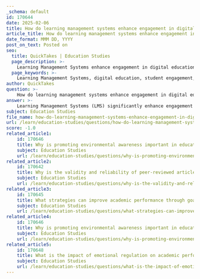 ```yaml
---
_schema: default
id: 170644
date: 2025-02-06
title: How do learning management systems enhance engagement in digital education?
article_title: How do learning management systems enhance engagement in digital education?
date_format: MMM DD, YYYY
post_on_text: Posted on
seo:
  title: QuickTakes | Education Studies
  page_description: >-
    Learning Management Systems enhance engagement in digital education through centralized resources, interactive content, collaboration tools, data insights, support for hybrid models, personalized learning, and gamification elements.
  page_keywords: >-
    Learning Management Systems, digital education, student engagement, interactive learning, collaboration, data-driven insights, hybrid learning, personalized learning, gamification, educational technology
author: QuickTakes
question: >-
    How do learning management systems enhance engagement in digital education?
answer: >-
    Learning Management Systems (LMS) significantly enhance engagement in digital education through various features and functionalities that cater to both students and educators. Here are some key ways in which LMS contribute to increased engagement:\n\n1. **Centralized Access to Resources**: LMS platforms serve as centralized hubs for course materials, assignments, and communication. This organization allows students to easily access all necessary resources in one place, reducing frustration and enabling them to focus on learning.\n\n2. **Interactive Learning Opportunities**: Many LMS include tools for creating interactive content, such as quizzes, discussion forums, and multimedia presentations. For example, educators can design interactive quizzes that provide immediate feedback, allowing students to test their knowledge in real-time and reinforcing learning through active participation.\n\n3. **Collaboration and Communication**: LMS facilitate collaboration among students and between students and instructors. Features such as discussion boards, group projects, and peer feedback mechanisms foster a sense of community and teamwork. Real-time communication tools enable students to engage with their peers and instructors, enhancing the learning experience.\n\n4. **Data-Driven Insights**: LMS allow educators to collect and analyze data on student performance and engagement. This data can inform instructional strategies, helping educators identify areas where students may need additional support. By tailoring their approach based on data insights, educators can enhance student engagement and improve educational outcomes.\n\n5. **Support for Hybrid Learning Models**: The integration of LMS supports hybrid learning models that combine traditional face-to-face instruction with online learning. This flexibility allows educators to leverage the benefits of both methods, providing a more comprehensive educational experience that adapts to various learning environments.\n\n6. **Personalized Learning Experiences**: Many LMS offer features that support personalized learning, allowing students to progress at their own pace. This adaptability caters to individual learning needs and preferences, which can lead to increased motivation and engagement.\n\n7. **Gamification Elements**: Some LMS incorporate gamification elements, such as badges and leaderboards, to motivate students. These features create a dynamic educational experience that encourages active participation and fosters a competitive yet collaborative learning environment.\n\nIn summary, Learning Management Systems enhance engagement in digital education by providing interactive learning opportunities, facilitating collaboration, offering data-driven insights, supporting hybrid learning models, and personalizing the learning experience. These features collectively contribute to a more engaging and effective educational environment.
subject: Education Studies
file_name: how-do-learning-management-systems-enhance-engagement-in-digital-education.md
url: /learn/education-studies/questions/how-do-learning-management-systems-enhance-engagement-in-digital-education
score: -1.0
related_article1:
    id: 170646
    title: Why is promoting environmental awareness important in education?
    subject: Education Studies
    url: /learn/education-studies/questions/why-is-promoting-environmental-awareness-important-in-education
related_article2:
    id: 170642
    title: Why is the validity and reliability of peer-reviewed articles important in research?
    subject: Education Studies
    url: /learn/education-studies/questions/why-is-the-validity-and-reliability-of-peerreviewed-articles-important-in-research
related_article3:
    id: 170645
    title: What strategies can improve academic performance through goal setting and self-assessment?
    subject: Education Studies
    url: /learn/education-studies/questions/what-strategies-can-improve-academic-performance-through-goal-setting-and-selfassessment
related_article4:
    id: 170646
    title: Why is promoting environmental awareness important in education?
    subject: Education Studies
    url: /learn/education-studies/questions/why-is-promoting-environmental-awareness-important-in-education
related_article5:
    id: 170648
    title: What is the impact of emotional regulation on academic performance and stress management?
    subject: Education Studies
    url: /learn/education-studies/questions/what-is-the-impact-of-emotional-regulation-on-academic-performance-and-stress-management
---
```


&nbsp;